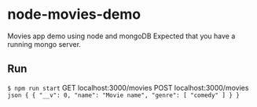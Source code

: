 # node-movies-demo
Movies app demo using node and mongoDB
Expected that you have a running mongo server.

Run
-----
  `$ npm run start`
  GET localhost:3000/movies
  POST localhost:3000/movies
  `json
    {
      {
          "__v": 0,
          "name": "Movie name",
          "genre": [
              "comedy"
          ]
      }
    }
  `
  
